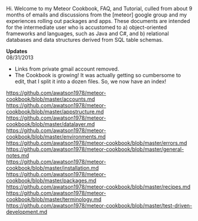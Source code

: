 Hi.  Welcome to my Meteor Cookbook, FAQ, and Tutorial, culled from about 9 months of emails and discussions from the [meteor] google group and my experiences rolling out packages and apps.  These documents are intended for the intermediate user who is accustomed to a) object-oriented frameworks and languages, such as Java and C#, and b) relational databases and data structures derived from SQL table schemas. 

**Updates**  
08/31/2013
- Links from private gmail account removed.
- The Cookbook is growing!  It was actually getting so cumbersome to edit, that I split it into a dozen files.  So, we now have an index!



https://github.com/awatson1978/meteor-cookbook/blob/master/accounts.md  
https://github.com/awatson1978/meteor-cookbook/blob/master/appstructure.md  
https://github.com/awatson1978/meteor-cookbook/blob/master/datalayer.md  
https://github.com/awatson1978/meteor-cookbook/blob/master/environments.md  
https://github.com/awatson1978/meteor-cookbook/blob/master/errors.md  
https://github.com/awatson1978/meteor-cookbook/blob/master/general-notes.md  
https://github.com/awatson1978/meteor-cookbook/blob/master/installation.md  
https://github.com/awatson1978/meteor-cookbook/blob/master/packages.md  
https://github.com/awatson1978/meteor-cookbook/blob/master/recipes.md  
https://github.com/awatson1978/meteor-cookbook/blob/master/terminology.md  
https://github.com/awatson1978/meteor-cookbook/blob/master/test-driven-development.md  


